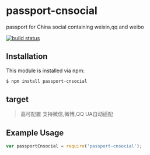 # passport-cnsocial

passport for China social containing weixin,qq and weibo

[![build status](https://secure.travis-ci.org/nant/passport-cnsocial.png)](http://travis-ci.org/nant/passport-cnsocial)

## Installation

This module is installed via npm:

``` bash
$ npm install passport-cnsocial
```

## target

> 高可配置
> 支持微信,微博,QQ
> UA自动适配

## Example Usage

``` js
var passportCnsocial = require('passport-cnsocial');
```
